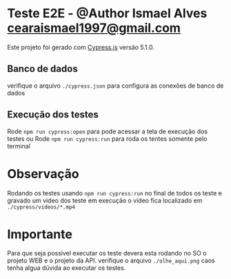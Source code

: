 # Teste E2E - @Author Ismael Alves <cearaismael1997@gmail.com>
Este projeto foi gerado com [Cypress.js](https://www.cypress.io/) versão  5.1.0.

## Banco de dados
verifique o arquivo `./cypress.json` para configura as conexões de banco de dados

## Execução dos testes
Rode `npm run cypress:open` para pode acessar a tela de execução dos testes ou Rode `npm run cypress:run` para roda os tentes somente pelo terminal

# Observação
Rodando os testes usando `npm run cypress:run` no final de todos os teste e gravado um video dos teste em execução o video fica localizado em `./cypress/videos/*.mp4`

# Importante 
Para que seja possivel executar os teste devera esta rodando no SO o projeto WEB e o projeto da API.
verifique o arquivo `./olhe_aqui.png` caos tenha algua dúvida ao executar os testes.